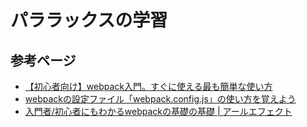 # パララックスの学習

## 参考ページ

- [【初心者向け】webpack入門。すぐに使える最も簡単な使い方](https://original-game.com/how-to-use-webpack/)
- [webpackの設定ファイル「webpack.config.js」の使い方を覚えよう](https://original-game.com/how-to-use-webpack-config-js/)
- [入門者/初心者にもわかるwebpackの基礎の基礎 | アールエフェクト](https://reffect.co.jp/html/webpack-basic-bundle-for-beginner#webpack)
